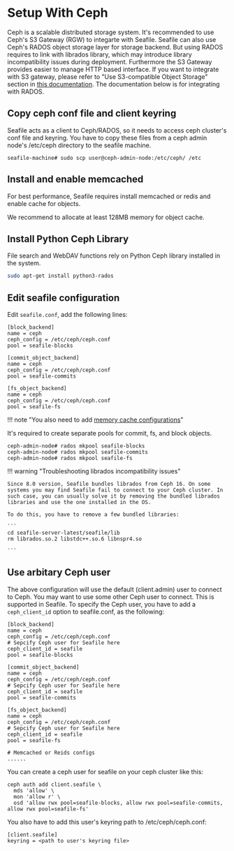 # Setup With Ceph

Ceph is a scalable distributed storage system. It's recommended to use Ceph's S3 Gateway (RGW) to integarte with Seafile. Seafile can also use Ceph's RADOS object storage layer for storage backend. But using RADOS requires to link with librados library, which may introduce library incompatibility issues during deployment. Furthermore the S3 Gateway provides easier to manage HTTP based interface. If you want to integrate with S3 gateway, please refer to "Use S3-compatible Object Storage" section in [this documentation](setup_with_amazon_s3.md). The documentation below is for integrating with RADOS.

## Copy ceph conf file and client keyring

Seafile acts as a client to Ceph/RADOS, so it needs to access ceph cluster's conf file and keyring. You have to copy these files from a ceph admin node's /etc/ceph directory to the seafile machine.

```
seafile-machine# sudo scp user@ceph-admin-node:/etc/ceph/ /etc

```

## Install and enable memcached

For best performance, Seafile requires install memcached or redis and enable cache for objects. 

We recommend to allocate at least 128MB memory for object cache.

## Install Python Ceph Library

File search and WebDAV functions rely on Python Ceph library installed in the system.


```sh
sudo apt-get install python3-rados

```

## Edit seafile configuration

Edit `seafile.conf`, add the following lines:

```
[block_backend]
name = ceph
ceph_config = /etc/ceph/ceph.conf
pool = seafile-blocks

[commit_object_backend]
name = ceph
ceph_config = /etc/ceph/ceph.conf
pool = seafile-commits

[fs_object_backend]
name = ceph
ceph_config = /etc/ceph/ceph.conf
pool = seafile-fs
```

!!! note "You also need to add [memory cache configurations](../config/seafile-conf.md#cache-pro-edition-only)"

It's required to create separate pools for commit, fs, and block objects.

```
ceph-admin-node# rados mkpool seafile-blocks
ceph-admin-node# rados mkpool seafile-commits
ceph-admin-node# rados mkpool seafile-fs

```

!!! warning "Troubleshooting librados incompatibility issues"

    Since 8.0 version, Seafile bundles librados from Ceph 16. On some systems you may find Seafile fail to connect to your Ceph cluster. In such case, you can usually solve it by removing the bundled librados libraries and use the one installed in the OS.

    To do this, you have to remove a few bundled libraries:

    ```
    cd seafile-server-latest/seafile/lib
    rm librados.so.2 libstdc++.so.6 libnspr4.so

    ```

## Use arbitary Ceph user

The above configuration will use the default (client.admin) user to connect to Ceph.
You may want to use some other Ceph user to connect. This is supported in Seafile.
To specify the Ceph user, you have to add a `ceph_client_id` option to seafile.conf, as the following:

```
[block_backend]
name = ceph
ceph_config = /etc/ceph/ceph.conf
# Sepcify Ceph user for Seafile here
ceph_client_id = seafile
pool = seafile-blocks

[commit_object_backend]
name = ceph
ceph_config = /etc/ceph/ceph.conf
# Sepcify Ceph user for Seafile here
ceph_client_id = seafile
pool = seafile-commits

[fs_object_backend]
name = ceph
ceph_config = /etc/ceph/ceph.conf
# Sepcify Ceph user for Seafile here
ceph_client_id = seafile
pool = seafile-fs

# Memcached or Reids configs
......

```

You can create a ceph user for seafile on your ceph cluster like this:

```
ceph auth add client.seafile \
  mds 'allow' \
  mon 'allow r' \
  osd 'allow rwx pool=seafile-blocks, allow rwx pool=seafile-commits, allow rwx pool=seafile-fs'

```

You also have to add this user's keyring path to /etc/ceph/ceph.conf:

```
[client.seafile]
keyring = <path to user's keyring file>

```


